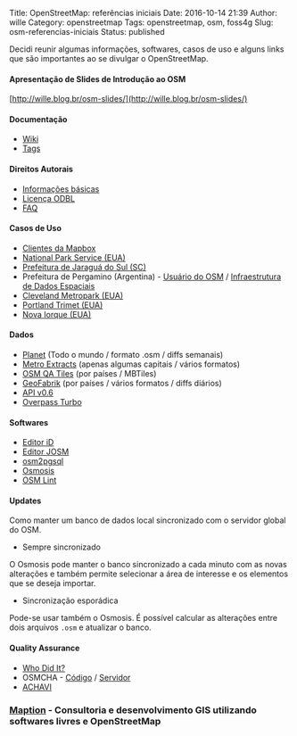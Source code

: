 Title: OpenStreetMap: referências iniciais
Date: 2016-10-14 21:39
Author: wille
Category: openstreetmap
Tags: openstreetmap, osm, foss4g
Slug: osm-referencias-iniciais
Status: published


Decidi reunir algumas informações, softwares, casos de uso e alguns links que são importantes ao se divulgar o OpenStreetMap.


#### Apresentação de Slides de Introdução ao OSM

[http://wille.blog.br/osm-slides/](http://wille.blog.br/osm-slides/)


#### Documentação

* [Wiki](http://wiki.osm.org)
* [Tags](https://wiki.openstreetmap.org/wiki/Map_Features)


#### Direitos Autorais

* [Informações básicas](http://www.openstreetmap.org/copyright)
* [Licença ODBL](http://opendatacommons.org/licenses/odbl/summary/)
* [FAQ](https://wiki.openstreetmap.org/wiki/Legal_FAQ)


#### Casos de Uso

* [Clientes da Mapbox](https://www.mapbox.com/showcase/)
* [National Park Service (EUA)](http://www.nps.gov/npmap/blog/introducing-park-tiles.html)
* [Prefeitura de Jaraguá do Sul (SC)](http://www.jaraguadosul.sc.gov.br/downloads.php?id=16098)
* Prefeitura de Pergamino (Argentina) - [Usuário do OSM](https://www.openstreetmap.org/user/MunicipalidadDePergamino) / [Infraestrutura de Dados Espaciais](http://ide.pergamino.gob.ar/sig/)
* [Cleveland Metropark (EUA)](http://maps.clemetparks.com/desktop/map)
* [Portland Trimet (EUA)](http://ride.trimet.org/)
* [Nova Iorque (EUA)](https://www.mapbox.com/blog/nyc-and-openstreetmap-cooperating-through-open-data/)


#### Dados

* [Planet](http://planet.openstreetmap.org/) (Todo o mundo / formato .osm / diffs semanais)
* [Metro Extracts](https://mapzen.com/data/metro-extracts/)  (apenas algumas capitais / vários formatos)
* [OSM QA Tiles](https://osmlab.github.io/osm-qa-tiles/) (por países / MBTiles)
* [GeoFabrik](http://download.geofabrik.de/) (por países / vários formatos / diffs diários)
* [API v0.6](https://wiki.openstreetmap.org/wiki/API_v0.6)
* [Overpass Turbo](https://overpass-turbo.eu/)


#### Softwares

* [Editor iD](https://github.com/openstreetmap/id)
* [Editor JOSM](http://josm.openstreetmap.de/)
* [osm2pgsql](https://github.com/openstreetmap/osm2pgsql)
* [Osmosis](https://wiki.openstreetmap.org/wiki/Osmosis)
* [OSM Lint](https://github.com/osmlab/osmlint)


#### Updates

Como manter um banco de dados local sincronizado com o servidor global do OSM.

* Sempre sincronizado

O Osmosis  pode manter o banco sincronizado a cada minuto com as novas alterações e também permite selecionar a área de interesse e os elementos que se deseja importar.

* Sincronização esporádica

Pode-se usar também o Osmosis. É possível calcular as alterações entre dois arquivos `.osm` e atualizar o banco.


#### Quality Assurance

* [Who Did It?](http://zverik.osm.rambler.ru/whodidit/)
* OSMCHA - [Código](https://github.com/willemarcel/osmcha-django) / [Servidor](http://osmcha.mapbox.com/)
* [ACHAVI](https://nrenner.github.io/achavi/)


### [Maption](http://maption.com.br/) - Consultoria e desenvolvimento GIS utilizando softwares livres e OpenStreetMap
